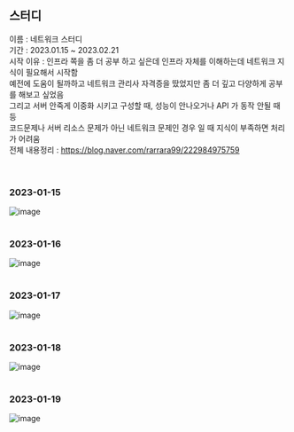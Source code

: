 


## 스터디
이름 : 네트워크 스터디<br>
기간 : 2023.01.15 ~ 2023.02.21 <br>
시작 이유 : 인프라 쪽을 좀 더 공부 하고 싶은데 인프라 자체를 이해하는데 네트워크 지식이 필요해서 시작함<br>
예전에 도움이 될까하고 네트워크 관리사 자격증을 땄었지만 좀 더 깊고 다양하게 공부를 해보고 싶었음<br>
그리고 서버 안죽게 이중화 시키고 구성할 때, 성능이 안나오거나 API 가 동작 안될 때 등<br>
코드문제나 서버 리소스 문제가 아닌 네트워크 문제인 경우 일 때 지식이 부족하면 처리가 어려움<br>
전체 내용정리 : https://blog.naver.com/rarrara99/222984975759 <br>
<br>
<br>

### 2023-01-15
![image](https://user-images.githubusercontent.com/62210870/212532545-5a19ec24-6014-440f-a045-6b60fb25e47b.png)
<br>
<br>

### 2023-01-16
![image](https://user-images.githubusercontent.com/62210870/212695294-7c354b2a-1c2a-486b-a23d-3845aa90a1a1.png)
<br>
<br>

### 2023-01-17
![image](https://user-images.githubusercontent.com/62210870/212895449-fa884aea-a95f-46e7-8b9f-b669d714cafd.png)
<br>
<br>

### 2023-01-18
![image](https://user-images.githubusercontent.com/62210870/213167487-6fb3fd94-e010-4aed-b013-3014ac0ac3e1.png)
<br>
<br>

### 2023-01-19
![image](https://user-images.githubusercontent.com/62210870/213462003-2bc78889-69a3-4904-bc9f-3442356c6c58.png)
<br>
<br>


